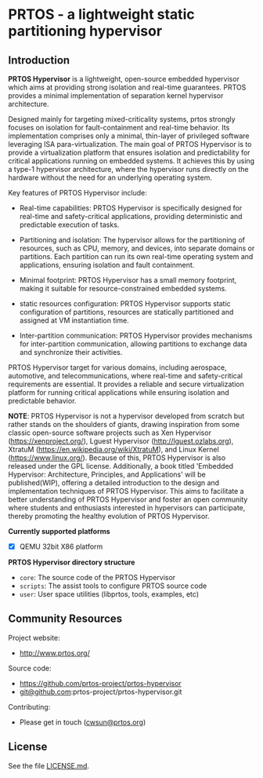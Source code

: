 # PRTOS - a lightweight static partitioning hypervisor


Introduction
------------

**PRTOS Hypervisor** is a lightweight, open-source embedded hypervisor which aims at providing strong isolation and real-time guarantees. PRTOS provides a minimal implementation of separation kernel hypervisor architecture. 

Designed mainly for targeting mixed-criticality systems, prtos strongly focuses on isolation for fault-containment and real-time behavior. Its implementation comprises only a minimal, thin-layer of privileged software leveraging ISA para-virtualization. The main goal of PRTOS Hypervisor is to provide a virtualization platform that ensures isolation and predictability for critical applications running on embedded systems. It achieves this by using a type-1 hypervisor architecture, where the hypervisor runs directly on the hardware without the need for an underlying operating system.

Key features of PRTOS Hypervisor include:

 - Real-time capabilities: PRTOS Hypervisor is specifically designed for real-time and safety-critical applications, providing deterministic and predictable execution of tasks.

 - Partitioning and isolation: The hypervisor allows for the partitioning of resources, such as CPU, memory, and devices, into separate domains or partitions. Each partition can run its own real-time operating system and applications, ensuring isolation and fault containment.

 - Minimal footprint: PRTOS Hypervisor has a small memory footprint, making it suitable for resource-constrained embedded systems.

 - static resources configuration: PRTOS Hypervisor supports static configuration of partitions, resources are statically partitioned and assigned at VM instantiation time.

 - Inter-partition communication: PRTOS Hypervisor provides mechanisms for inter-partition communication, allowing partitions to exchange data and synchronize their activities.

PRTOS Hypervisor  target for various domains, including aerospace, automotive, and telecommunications, where real-time and safety-critical requirements are essential. It provides a reliable and secure virtualization platform for running critical applications while ensuring isolation and predictable behavior.


**NOTE**: PRTOS Hypervisor is not a hypervisor developed from scratch but rather stands on the shoulders of giants, drawing inspiration from some classic open-source software projects such as Xen Hypervisor (https://xenproject.org/), Lguest Hypervisor (http://lguest.ozlabs.org), XtratuM (https://en.wikipedia.org/wiki/XtratuM), and Linux Kernel (https://www.linux.org/). Because of this, PRTOS Hypervisor is also released under the GPL license. Additionally, a book titled 'Embedded Hypervisor: Architecture, Principles, and Applications' will be published(WIP), offering a detailed introduction to the design and implementation techniques of PRTOS Hypervisor. This aims to facilitate a better understanding of PRTOS Hypervisor and foster an open community where students and enthusiasts interested in hypervisors can participate, thereby promoting the healthy evolution of PRTOS Hypervisor.


**Currently supported platforms**
- [x] QEMU 32bit X86 platform


**PRTOS Hypervisor directory structure**

- `core`:     The source code of the PRTOS Hypervisor
- `scripts`:  The assist tools to configure PRTOS source code
- `user`:     User space utilities (libprtos, tools, examples, etc)


Community Resources
-------------------

Project website:

 - http://www.prtos.org/ 

Source code:

 - https://github.com/prtos-project/prtos-hypervisor
 - git@github.com:prtos-project/prtos-hypervisor.git

 Contributing:
 
 - Please get in touch (cwsun@prtos.org)

License
-------

See the file [LICENSE.md](./LICENSE.md).

